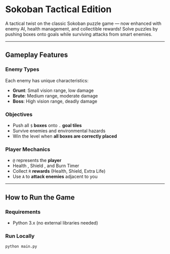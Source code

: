 # Sokoban Tactical Edition

A tactical twist on the classic Sokoban puzzle game — now enhanced with enemy AI, health management, and collectible rewards! Solve puzzles by pushing boxes onto goals while surviving attacks from smart enemies.

---

## Gameplay Features

### Enemy Types
Each enemy has unique characteristics:
- **Grunt**: Small vision range, low damage
- **Brute**: Medium range, moderate damage
- **Boss**: High vision range, deadly damage

### Objectives
- Push all `$` **boxes** onto `.` **goal tiles**
- Survive enemies and environmental hazards
- Win the level when **all boxes are correctly placed**

### Player Mechanics
- `@` represents the **player**
- Health , Shield , and Burn Timer 
- Collect `R` **rewards** (Health, Shield, Extra Life)
- Use `A` to **attack enemies** adjacent to you

---

## How to Run the Game

### Requirements
- Python 3.x (no external libraries needed)

### Run Locally
```bash
python main.py
